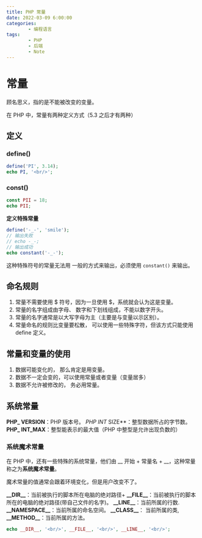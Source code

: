 ```yaml
---
title: PHP 常量
date: 2022-03-09 6:00:00
categories:
        - 编程语言
tags:
        - PHP
        - 后端
        - Note
---
```


# 常量

顾名思义，指的是不能被改变的变量。

在 PHP 中，常量有两种定义方式（5.3 之后才有两种）

## 定义

### define()

```php
define('PI', 3.14);
echo PI, '<br/>';
```

### const()

```php
const PII = 18;
echo PII;
```

**定义特殊常量**

```php
define('-_-', 'smile');
// 输出失败
// echo -_-;
// 输出成功
echo constant('-_-');
```

这种特殊符号的常量无法用 一般的方式来输出，必须使用 `constant()` 来输出。

## 命名规则

1. 常量不需要使用 $ 符号，因为一旦使用 $，系统就会认为这是变量。
2. 常量的名字组成由字母、 数字和下划线组成，不能以数字开头。
3. 常量的名字通常是以大写字母为主（主要是与变量以示区别）。
4. 常量命名的规则比变量要松散， 可以使用一些特殊字符，但该方式只能使用 define 定义。

## 常量和变量的使用

1. 数据可能变化的， 那么肯定是用变量。
2. 数据不一定会变的，可以使用常量或者变量（变量居多）
3. 数据不允许被修改的， 务必用常量。

## 系统常量

**PHP\_ VERSION**：PHP 版本号。
**PHP* INT* SIZE**：整型数据所占的字节数。
**PHP\_ INT_MAX**：整型能表示的最大值（PHP 中整型是允许出现负数的）

### 系统魔术常量

在 PHP 中，还有一些特殊的系统常量，他们由 \_\_ 开始 + 常量名 + \_\_，这种常量称之为**系统魔术常量**。

魔术常量的值通常会跟着环境变化，但是用户改变不了。

**\_\_DIR\_\_**：当前被执行的脚本所在电脑的绝对路径+
**\_\_FILE\_\_**：当前被执行的脚本所在的电脑的绝对路径(带自己文件的名字)。
**\_\_LINE\_\_**：当前所属的行数.
**\_\_NAMESPACE\_\_**：当前所属的命名空间。
**\_\_CLASS\_\_**： 当前所属的类,
**\_\_METHOD\_\_**：当前所属的方法。

```php
echo __DIR__, '<br/>', __FILE__, '<br/>', __LINE__, '<br/>';
```
